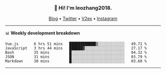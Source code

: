 <h3 align="center">👋 Hi! I'm leozhang2018.</h3>
<p align="center">
  <a href="https://code.leozhang2018.me">Blog</a> •
  <a href="https://twitter.com/leozhang2018">Twitter</a> •
  <a href="https://www.v2ex.com/member/leozhang">V2ex</a> •
  <a href="https://www.instagram.com/leozhanghere">Instagram</a>
</p>

-------

📊 **Weekly development breakdown**
<!--START_SECTION:waka-->
```text
Vue.js       6 hrs 51 mins   ████████████▒░░░░░░░░░░░░   49.71 % 
JavaScript   3 hrs 44 mins   ██████▓░░░░░░░░░░░░░░░░░░   27.17 % 
Bash         35 mins         █░░░░░░░░░░░░░░░░░░░░░░░░   04.32 % 
JSON         31 mins         █░░░░░░░░░░░░░░░░░░░░░░░░   03.79 % 
Markdown     30 mins         █░░░░░░░░░░░░░░░░░░░░░░░░   03.68 % 
```
<!--END_SECTION:waka-->
-------
